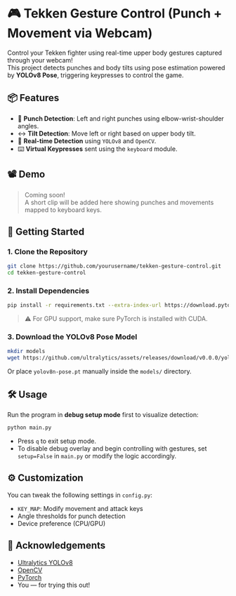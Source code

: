 # 🎮 Tekken Gesture Control (Punch + Movement via Webcam)

Control your Tekken fighter using real-time upper body gestures captured through your webcam!  
This project detects punches and body tilts using pose estimation powered by **YOLOv8 Pose**, triggering keypresses to control the game.

## 📦 Features

- 🥊 **Punch Detection**: Left and right punches using elbow-wrist-shoulder angles.
- ↔️ **Tilt Detection**: Move left or right based on upper body tilt.
- 🔁 **Real-time Detection** using `YOLOv8` and `OpenCV`.
- ⌨️ **Virtual Keypresses** sent using the `keyboard` module.


## 📽️ Demo

> Coming soon!  
> A short clip will be added here showing punches and movements mapped to keyboard keys.

## 🚀 Getting Started

### 1. Clone the Repository

```bash
git clone https://github.com/yourusername/tekken-gesture-control.git
cd tekken-gesture-control
```
### 2. Install Dependencies

```bash
pip install -r requirements.txt --extra-index-url https://download.pytorch.org/whl/cu118
```
> ⚠️ For GPU support, make sure PyTorch is installed with CUDA.

### 3. Download the YOLOv8 Pose Model
```bash
mkdir models
wget https://github.com/ultralytics/assets/releases/download/v0.0.0/yolov8n-pose.pt -P models/
```
Or place `yolov8n-pose.pt` manually inside the `models/` directory.

## 🛠 Usage
Run the program in **debug setup mode** first to visualize detection:
```bash
python main.py
```
-   Press `q` to exit setup mode.
-   To disable debug overlay and begin controlling with gestures, set `setup=False` in `main.py` or modify the logic accordingly.

## ⚙️ Customization
You can tweak the following settings in `config.py`:
-   `KEY_MAP`: Modify movement and attack keys
-   Angle thresholds for punch detection
-   Device preference (CPU/GPU)

## 🙌 Acknowledgements
-   [Ultralytics YOLOv8](https://github.com/ultralytics/ultralytics)
-   [OpenCV](https://opencv.org/)
-   [PyTorch](https://pytorch.org/)
-   You — for trying this out!

